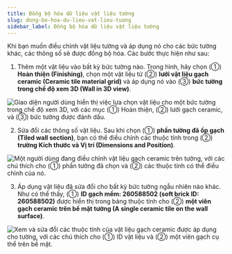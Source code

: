 ```yaml
---
title: Đồng bộ hóa dữ liệu vật liệu tường
slug: dong-bo-hoa-du-lieu-vat-lieu-tuong
sidebar_label: Đồng bộ hóa dữ liệu vật liệu tường
---
```


Khi bạn muốn điều chỉnh vật liệu tường và áp dụng nó cho các bức tường khác, các thông số sẽ được đồng bộ hóa. Các bước thực hiện như sau:

1. Thêm một vật liệu vào bất kỳ bức tường nào. Trong hình, hãy chọn (①) **Hoàn thiện (Finishing)**, chọn một vật liệu từ (②) **lưới vật liệu gạch ceramic (Ceramic tile material grid)** và áp dụng nó vào (③) **bức tường trong chế độ xem 3D (Wall in 3D view)**.

![Giao diện người dùng hiển thị việc lựa chọn vật liệu cho một bức tường trong chế độ xem 3D, với các mục (①) Hoàn thiện, (②) lưới gạch ceramic, và (③) bức tường được đánh dấu.](https://storage.googleapis.com/jegavn_kb/images/d4f564b4-afec-4933-9bce-6aad97fe9c18.png)

2. Sửa đổi các thông số vật liệu. Sau khi chọn (①) **phần tường đã ốp gạch (Tiled wall section)**, bạn có thể điều chỉnh các thuộc tính trong (②) **trường Kích thước và Vị trí (Dimensions and Position)**.

![Một người dùng đang điều chỉnh vật liệu gạch ceramic trên tường, với các chú thích cho (①) phần tường đã chọn và (②) các thuộc tính có thể điều chỉnh của nó.](https://storage.googleapis.com/jegavn_kb/images/8d0eaba0-d266-4fde-991d-bce689e9fed2.png)

3. Áp dụng vật liệu đã sửa đổi cho bất kỳ bức tường ngẫu nhiên nào khác. Như có thể thấy, (①) **ID gạch mềm: 260588502 (soft brick ID: 260588502)** được hiển thị trong bảng thuộc tính cho (②) **một viên gạch ceramic trên bề mặt tường (A single ceramic tile on the wall surface)**.

![Xem và sửa đổi các thuộc tính của vật liệu gạch ceramic được áp dụng cho tường, với các chú thích cho (①) ID vật liệu và (②) một viên gạch cụ thể trên bề mặt.](https://storage.googleapis.com/jegavn_kb/images/22e3fbe0-a352-4784-93a4-7da9e6eacd86.png)